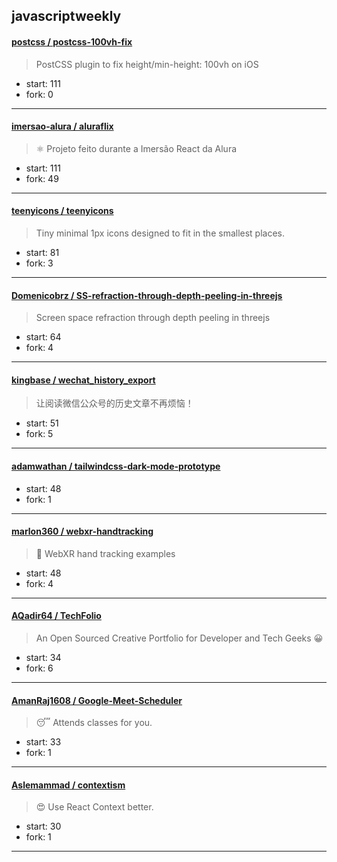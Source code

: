 ## javascriptweekly

#### [postcss / postcss-100vh-fix](https://github.com/postcss/postcss-100vh-fix)

> PostCSS plugin to fix height/min-height: 100vh on iOS

+ start: 111
+ fork: 0

----


#### [imersao-alura / aluraflix](https://github.com/imersao-alura/aluraflix)

> ⚛️ Projeto feito durante a Imersão React da Alura

+ start: 111
+ fork: 49

----


#### [teenyicons / teenyicons](https://github.com/teenyicons/teenyicons)

> Tiny minimal 1px icons designed to fit in the smallest places.

+ start: 81
+ fork: 3

----


#### [Domenicobrz / SS-refraction-through-depth-peeling-in-threejs](https://github.com/Domenicobrz/SS-refraction-through-depth-peeling-in-threejs)

> Screen space refraction through depth peeling in threejs

+ start: 64
+ fork: 4

----


#### [kingbase / wechat_history_export](https://github.com/kingbase/wechat_history_export)

> 让阅读微信公众号的历史文章不再烦恼！

+ start: 51
+ fork: 5

----


#### [adamwathan / tailwindcss-dark-mode-prototype](https://github.com/adamwathan/tailwindcss-dark-mode-prototype)

> 

+ start: 48
+ fork: 1

----


#### [marlon360 / webxr-handtracking](https://github.com/marlon360/webxr-handtracking)

> 👐 WebXR hand tracking examples

+ start: 48
+ fork: 4

----


#### [AQadir64 / TechFolio](https://github.com/AQadir64/TechFolio)

> An Open Sourced Creative Portfolio for Developer and Tech Geeks  😀

+ start: 34
+ fork: 6

----


#### [AmanRaj1608 / Google-Meet-Scheduler](https://github.com/AmanRaj1608/Google-Meet-Scheduler)

> 😴 Attends classes for you.

+ start: 33
+ fork: 1

----


#### [Aslemammad / contextism](https://github.com/Aslemammad/contextism)

> 😍 Use React Context better.

+ start: 30
+ fork: 1

----


